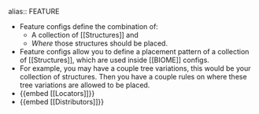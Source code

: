 alias:: FEATURE

- Feature configs define the combination of:
	- A collection of [[Structures]] and
	- *Where* those structures should be placed.
- Feature configs allow you to define a placement pattern of a collection of [[Structures]], which are used inside [[BIOME]] configs.
- For example, you may have a couple tree variations, this would be your collection of structures. Then you have a couple rules on where these tree variations are allowed to be placed.
- {{embed [[Locators]]}}
- {{embed [[Distributors]]}}